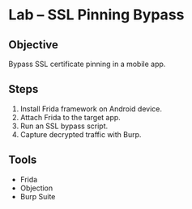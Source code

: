 # Lab – SSL Pinning Bypass

## Objective
Bypass SSL certificate pinning in a mobile app.

## Steps
1. Install Frida framework on Android device.  
2. Attach Frida to the target app.  
3. Run an SSL bypass script.  
4. Capture decrypted traffic with Burp.  

## Tools
- Frida  
- Objection  
- Burp Suite  
